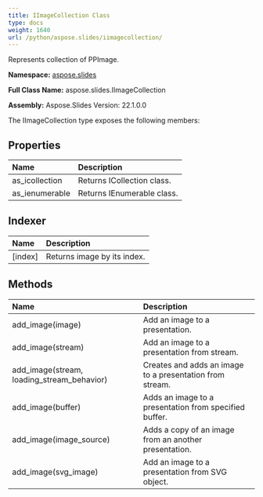```yaml
---
title: IImageCollection Class
type: docs
weight: 1640
url: /python/aspose.slides/iimagecollection/
---
```


Represents collection of PPImage.

**Namespace:** [aspose.slides](/python/aspose.slides/)

**Full Class Name:** aspose.slides.IImageCollection

**Assembly:**  Aspose.Slides Version: 22.1.0.0

The IImageCollection type exposes the following members:
## **Properties**
|**Name**|**Description**|
| :- | :- |
|as_icollection|Returns ICollection class.|
|as_ienumerable|Returns IEnumerable class.|
## **Indexer**
|**Name**|**Description**|
| :- | :- |
|[index]|Returns image by its index.|
## **Methods**
|**Name**|**Description**|
| :- | :- |
|add_image(image)|Add an image to a presentation.|
|add_image(stream)|Add an image to a presentation from stream.|
|add_image(stream, loading_stream_behavior)|Creates and adds an image to a presentation from stream.|
|add_image(buffer)|Adds an image to a presentation from specified buffer.|
|add_image(image_source)|Adds a copy of an image from an another presentation.|
|add_image(svg_image)|Add an image to a presentation from SVG object.|
